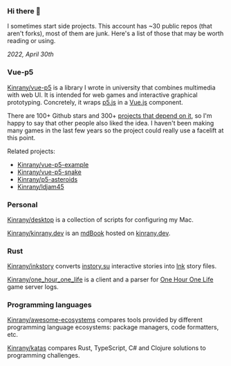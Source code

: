 ### Hi there 👋

I sometimes start side projects. This account has ~30 public repos (that aren't forks), most of them are junk. Here's a list of those that may be worth reading or using.

*2022, April 30th*

### Vue-p5

[Kinrany/vue-p5](https://github.com/Kinrany/vue-p5) is a library I wrote in university that combines multimedia with web UI. It is intended for web games and interactive graphical prototyping. Concretely, it wraps [p5.js](https://p5js.org/) in a [Vue.js](https://vuejs.org/) component.

There are 100+ Github stars and 300+ [projects that depend on it](https://github.com/Kinrany/vue-p5/network/dependents), so I'm happy to say that other people also liked the idea. I haven't been making many games in the last few years so the project could really use a facelift at this point.

Related projects:
* [Kinrany/vue-p5-example](https://github.com/Kinrany/vue-p5-example)
* [Kinrany/vue-p5-snake](https://github.com/Kinrany/vue-p5-snake)
* [Kinrany/p5-asteroids](https://github.com/Kinrany/p5-asteroids)
* [Kinrany/ldjam45](https://github.com/Kinrany/ldjam45)

### Personal

[Kinrany/desktop](https://github.com/Kinrany/desktop) is a collection of scripts for configuring my Mac.

[Kinrany/kinrany.dev](https://github.com/Kinrany/kinrany.dev) is an [mdBook](https://github.com/rust-lang/mdBook) hosted on [kinrany.dev](https://kinrany.dev/).

### Rust

[Kinrany/inkstory](https://github.com/Kinrany/inkstory) converts [instory.su](https://instory.su/) interactive stories into [Ink](https://www.inklestudios.com/ink/) story files.

[Kinrany/one_hour_one_life](https://github.com/Kinrany/one_hour_one_life) is a client and a parser for [One Hour One Life](http://www.onehouronelife.com/) game server logs.

### Programming languages

[Kinrany/awesome-ecosystems](https://github.com/Kinrany/awesome-ecosystems) compares tools provided by different programming language ecosystems: package managers, code formatters, etc.

[Kinrany/katas](https://github.com/Kinrany/katas) compares Rust, TypeScript, C# and Clojure solutions to programming challenges.

<!--
**Kinrany/kinrany** is a ✨ _special_ ✨ repository because its `README.md` (this file) appears on your GitHub profile.

Here are some ideas to get you started:

- 🔭 I’m currently working on ...
- 🌱 I’m currently learning ...
- 👯 I’m looking to collaborate on ...
- 🤔 I’m looking for help with ...
- 💬 Ask me about ...
- 📫 How to reach me: ...
- 😄 Pronouns: ...
- ⚡ Fun fact: ...
-->
